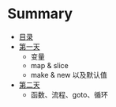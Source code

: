 # Summary

* [目录](README.md)
* [第一天](day01/index.md)
    * 变量
    * map & slice
    * make & new 以及默认值
* [第二天](day02/index.md)
    * 函数、流程、goto、循环

